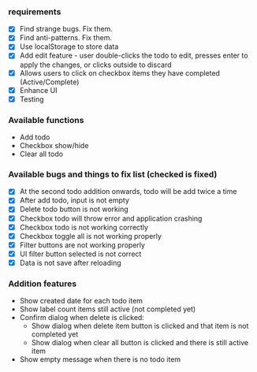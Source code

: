 ### requirements

- [x] Find strange bugs. Fix them.
- [x] Find anti-patterns. Fix them.
- [x] Use localStorage to store data
- [x] Add edit feature - user double-clicks the todo to edit, presses enter to apply the changes, or clicks outside to discard
- [x] Allows users to click on checkbox items they have completed (Active/Complete)
- [x] Enhance UI
- [x] Testing

### Available functions
- Add todo
- Checkbox show/hide
- Clear all todo

### Available bugs and things to fix list (checked is fixed)
- [x] At the second todo addition onwards, todo will be add twice a time
- [x] After add todo, input is not empty
- [x] Delete todo button is not working
- [x] Checkbox todo will throw error and application crashing
- [x] Checkbox todo is not working correctly
- [x] Checkbox toggle all is not working properly
- [x] Filter buttons are not working properly
- [x] UI filter button selected is not correct 
- [x] Data is not save after reloading

### Addition features
- Show created date for each todo item
- Show label count items still active (not completed yet)
- Confirm dialog when delete is clicked:
    - Show dialog when delete item button is clicked and that item is not completed yet
    - Show dialog when clear all button is clicked and there is still active item
- Show empty message when there is no todo item
